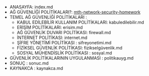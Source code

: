   - ANASAYFA: index.md
  - AĞ GÜVENLİĞİ POLİTİKALARI?: [mth-network-security-homework](/docs/agguvenligipolitikalarinedir.md)
  - TEMEL AĞ GÜVENLİĞİ POLİTİKALARI : 
    - KABUL EDİLEBİLİR KULLANIM POLİTİKALARI: kabuledilebilir.md
    - ERİŞİM POLİTİKALARI: erisim.md
    - AĞ GÜVENLİK DUVARI POLİTİKASI: firewall.md
    - İNTERNET POLİTİKASI: internet.md
    - ŞİFRE YÖNETİMİ POLİTİKASI : sifreyonetimi.md
    - FİZİKSEL GÜVENLİK POLİTİKASI: fizikselgüvenlik.md
    - SOSYAL MÜHENDİSLİK POLİTİKASI : sosyal.md
  - GÜVENLİK POLİTİKALARININ UYGULANMASI : politikauyg.md
  - SONUÇ : sonuc.md
  - KAYNAKCA : kaynakca.md
